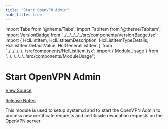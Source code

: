 ```yaml
---
title: "Start OpenVPN Admin"
hide_title: true
---
```


import Tabs from '@theme/Tabs';
import TabItem from '@theme/TabItem';
import VersionBadge from '../../../../../src/components/VersionBadge.tsx';
import { HclListItem, HclListItemDescription, HclListItemTypeDetails, HclListItemDefaultValue, HclGeneralListItem } from '../../../../../src/components/HclListItem.tsx';
import { ModuleUsage } from "../../../../../src/components/ModuleUsage";

<VersionBadge repoTitle="Open VPN Package Infrastructure Package" version="0.27.2" lastModifiedVersion="0.26.2"/>

# Start OpenVPN Admin

<a href="https://github.com/gruntwork-io/terraform-aws-openvpn/tree/v0.27.2/modules/start-openvpn-admin" className="link-button" title="View the source code for this module in GitHub.">View Source</a>

<a href="https://github.com/gruntwork-io/terraform-aws-openvpn/releases/tag/v0.26.2" className="link-button" title="Release notes for only versions which impacted this module.">Release Notes</a>

This module is used to setup system.d and to start the OpenVPN Admin to process new certificate requests and
certificate revocation requests on the OpenVPN server


<!-- ##DOCS-SOURCER-START
{
  "originalSources": [
    "https://github.com/gruntwork-io/terraform-aws-openvpn/tree/v0.27.2/modules/start-openvpn-admin/readme.md",
    "https://github.com/gruntwork-io/terraform-aws-openvpn/tree/v0.27.2/modules/start-openvpn-admin/variables.tf",
    "https://github.com/gruntwork-io/terraform-aws-openvpn/tree/v0.27.2/modules/start-openvpn-admin/outputs.tf"
  ],
  "sourcePlugin": "module-catalog-api",
  "hash": "692202492cdf24a46a26f124114a22e7"
}
##DOCS-SOURCER-END -->
